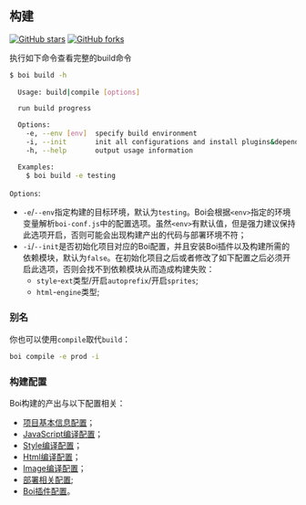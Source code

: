 ## 构建

[![GitHub stars](https://img.shields.io/github/stars/boijs/boi-compiler.svg?style=social&label=Stars)](https://github.com/boijs/boi-compiler)
[![GitHub forks](https://img.shields.io/github/forks/boijs/boi-compiler.svg?style=social&label=Fork)](https://github.com/boijs/boi-compiler)

执行如下命令查看完整的build命令
```bash
$ boi build -h
  
  Usage: build|compile [options]

  run build progress

  Options:
    -e, --env [env]  specify build environment
    -i, --init       init all configurations and install plugins&dependencies
    -h, --help       output usage information

  Examples:
    $ boi build -e testing
```

`Options`:
* `-e`/`--env`指定构建的目标环境，默认为`testing`。Boi会根据`<env>`指定的环境变量解析`boi-conf.js`中的配置选项。虽然`<env>`有默认值，但是强力建议保持此选项开启，否则可能会出现构建产出的代码与部署环境不符；
* `-i`/`--init`是否初始化项目对应的Boi配置，并且安装Boi插件以及构建所需的依赖模块，默认为`false`。在初始化项目之后或者修改了如下配置之后必须开启此选项，否则会找不到依赖模块从而造成构建失败：
    * `style`-`ext`类型/开启`autoprefix`/开启`sprites`;
    * `html`-`engine`类型;

### 别名
你也可以使用`compile`取代`build`：
```bash
boi compile -e prod -i
```

### 构建配置
Boi构建的产出与以下配置相关：
* [项目基本信息配置](_config-basic.md)；
* [JavaScript编译配置](_config-js.md)；
* [Style编译配置](_config-style.md)；
* [Html编译配置](_config-html.md)；
* [Image编译配置](_config-image.md)；
* [部署相关配置](_deploy.md);
* [Boi插件配置](_plugins.md)。